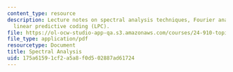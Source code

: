 ```yaml
---
content_type: resource
description: Lecture notes on spectral analysis techniques, Fourier analysis, and
  linear predictive coding (LPC).
file: https://ol-ocw-studio-app-qa.s3.amazonaws.com/courses/24-910-topics-in-linguistic-theory-laboratory-phonology-spring-2007/175a61591cf2a5a8f0d502887ad61724_lec5_spectral.pdf
file_type: application/pdf
resourcetype: Document
title: Spectral Analysis
uid: 175a6159-1cf2-a5a8-f0d5-02887ad61724
---
```

